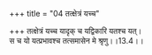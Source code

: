 +++
title = "04 तत्क्षेत्रं यच्च"

+++
तत्क्षेत्रं यच्च यादृक् च यद्विकारि यतश्च यत्।  
स च यो यत्प्रभावश्च तत्समासेन मे श्रृणु।।13.4।।